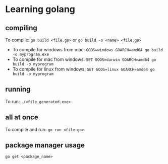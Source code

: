 # Learning golang

## compiling 
To compile: ```go build <file.go>``` or ```go build -o <name> <file.go>```
- To compile for windows from mac: ```GOOS=windows GOARCH=amd64 go build -o myprogram.exe```
- To compile for mac from windows: ```SET GOOS=darwin GOARCH=amd64 go build -o myprogram```
- To compile for linux from windows: ```SET GOOS=linux GOARCH=amd64 go build -o myprogram```

## running
To run: ```./<file_generated.exe>```

## all at once
To compile and run: ```go run <file.go>```

## package manager usage
```go get <package_name>```
